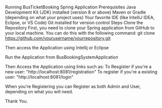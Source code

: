 Running BusTicketBooking Spring Application
Prerequisites
Java Development Kit (JDK) installed (version 8 or above)
Maven or Gradle (depending on what your project uses)
Your favorite IDE (like IntelliJ IDEA, Eclipse, or VS Code)
Git installed for version control
Steps
Clone the Repository First, you need to clone your Spring application from GitHub to your local machine. You can do this with the following command:
git clone https://github.com/yourusername/yourrepository.git

Then access the Application using Intellij or Eclipse

Run the Application from BusBookingSystemApplication

Then Access the Application using links such as:
To Resgister if you're a new user: "http://localhost:8081/registration"
To register if you're a existing user: "http://localhost:8081/login"

When you're Registering you can Register as both Admin and User, depending on what you will need.

Thank You.
